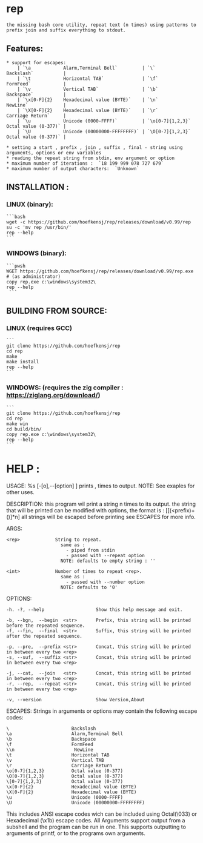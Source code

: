 # rep
	the missing bash core utility, repeat text (n times) using patterns to prefix join and suffix everything to stdout.
## Features:
	* support for escapes:
		| `\a            Alarm,Terminal Bell`         | `\`                Backslash`           |
		| `\t            Horizontal TAB`              | `\f`               FormFeed`            |
		| `\v            Vertical TAB`                | `\b`               Backspace`           |
		| `\x[0-F]{2}    Hexadecimal value (BYTE)`    | `\n`               NewLine`             |
		| `\X[0-F]{2}    Hexadecimal value (BYTE)`    | `\r`               Carriage Return`     |
		| `\u            Unicode (0000-FFFF)`         | `\o[0-7]{1,2,3}`   Octal value (0-377)` |
		| `\U            Unicode (00000000-FFFFFFFF)` | `\O[0-7]{1,2,3}`   Octal value (0-377)` |
  
	* setting a start , prefix , join , suffix , final - string using arguments, options or env variables
	* reading the repeat string from stdin, env argument or option
	* maximum number of iterations :  `18 199 999 078 727 679`
 	* maximum number of output characters:  `Unknown`

## INSTALLATION :
### LINUX (binary):
	```bash
	wget -c https://github.com/hoefkensj/rep/releases/download/v0.99/rep
 	su -c 'mv rep /usr/bin/'
  	rep --help
	```

### WINDOWS (binary):
	```pwsh
	WGET https://github.com/hoefkensj/rep/releases/download/v0.99/rep.exe
	# (as administrator)
 	copy rep.exe c:\windows\system32\
	rep --help
	 ```

## BUILDING FROM SOURCE:

### LINUX (requires GCC)
	```
	git clone https://github.com/hoefkensj/rep
	cd rep
	make
	make install
	rep --help
	```

### WINDOWS: (requires the zig compiler : https://ziglang.org/download/)
	```
	git clone https://github.com/hoefkensj/rep
	cd rep
	make win
	cd build/bin/
 	copy rep.exe c:\windows\system32\
	rep --help
	```

# HELP :
USAGE:  %s <rep> <int> [-[o],--[option] <str>]
        prints <rep> , <int> times to output.
        NOTE: See exaples for other uses.

DESCRIPTION:
        this program wil print a string n times to its output. the string that will be printed can be modified
        with options, the format is : <begin>[[(<prefix<string><suffix>)+(<join>)]*n]<final>
        all strings will be escaped before printing see ESCAPES for more info.


ARGS:

    <rep>             String to repeat.
                        same as :
                          - piped from stdin
                          - passed with --repeat option
                        NOTE: defaults to empty string : ''

    <int>             Number of times to repeat <rep>.
                        same as :
                          - passed with --number option
                        NOTE: defaults to '0'

OPTIONS:

    -h. -?, --help                   Show this help message and exit.

    -b, --bgn,  --begin  <str>       Prefix, this string will be printed before the repeated sequence.
    -f, --fin,  --final  <str>       Suffix, this string will be printed after the repeated sequence.

    -p, --pre,  --prefix <str>       Concat, this string will be printed in between every two <rep>
    -s, --suf,  --suffix <str>       Concat, this string will be printed in between every two <rep>

    -j, --cat,  --join   <str>       Concat, this string will be printed in between every two <rep>
    -r, --rep,  --repeat <str>       Concat, this string will be printed in between every two <rep>

    -v, --version                    Show Version,About

ESCAPES:
  Strings in arguments or options may contain the following escape codes:
  ```
  \                       Backslash
  \a                      Alarm,Terminal Bell
  \b                      Backspace
  \f                      FormFeed
  \\n                      NewLine
  \t                      Horizontal TAB
  \v                      Vertical TAB
  \r                      Carriage Return
  \o[0-7]{1,2,3}          Octal value (0-377)
  \O[0-7]{1,2,3}          Octal value (0-377)
  \[0-7]{1,2,3}           Octal value (0-377)
  \x[0-F]{2}              Hexadecimal value (BYTE)
  \X[0-F]{2}              Hexadecimal value (BYTE)
  \u                      Unicode (0000-FFFF)
  \U                      Unicode (00000000-FFFFFFFF)
```
  This includes ANSI escape codes wich can be included using Octal(\\033) or Hexadecimal (\\x1b) escape codes.
  All Arguments support output from a subshell and the program can be run in one.
  This supports outputting to arguments of printf, or to the programs own arguments.
